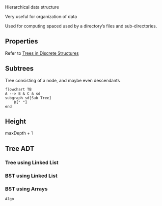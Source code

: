 Hierarchical data structure

Very useful for organization of data

Used for computing spaced used by a directory’s files and sub-directories.

## Properties

Refer to [Trees in Discrete Structures](../Discrete_Structures/05_Trees.md) 

## Subtrees

Tree consisting of a node, and maybe even descendants

```mermaid
flowchart TB
A --> B & C & sd
subgraph sd[Sub Tree]
	D[" "]
end
```

## Height

maxDepth + 1

## Tree ADT

### Tree using Linked List

### BST using Linked List

### BST using Arrays

```pseudocode
Algo
```

